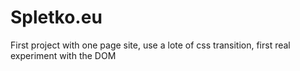 Spletko.eu
==========


First project with one page site, use a lote of css transition, first real experiment with the DOM
